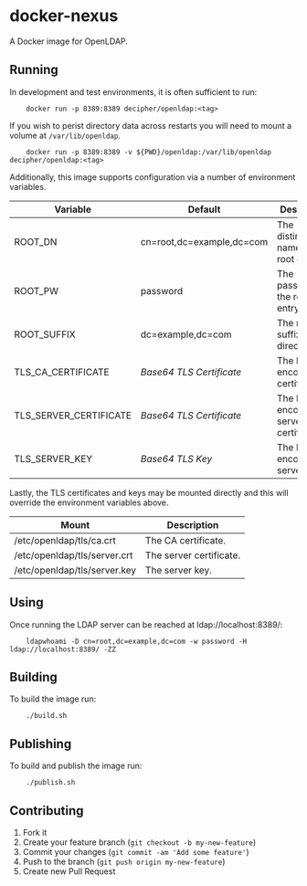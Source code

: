# docker-nexus

A Docker image for OpenLDAP.

## Running

In development and test environments, it is often sufficient to run:

        docker run -p 8389:8389 decipher/openldap:<tag>

If you wish to perist directory data across restarts you will need to mount a volume at `/var/lib/openldap`.

        docker run -p 8389:8389 -v ${PWD}/openldap:/var/lib/openldap decipher/openldap:<tag>

Additionally, this image supports configuration via a number of environment variables.

| Variable               | Default                   | Description                               |
|------------------------|---------------------------|-------------------------------------------|
| ROOT_DN                | cn=root,dc=example,dc=com | The distinguished name of the root entry. |
| ROOT_PW                | password                  | The password for the root entry.          |
| ROOT_SUFFIX            | dc=example,dc=com         | The root suffix for the directory.        |
| TLS_CA_CERTIFICATE     | *Base64 TLS Certificate*  | The base64 encoded CA certificate.        |
| TLS_SERVER_CERTIFICATE | *Base64 TLS Certificate*  | The base64 encoded server certificate.    |
| TLS_SERVER_KEY         | *Base64 TLS Key*          | The base64 encoded server key.            |

Lastly, the TLS certificates and keys may be mounted directly and this will override the environment variables above.

| Mount                        | Description             |
|------------------------------|-------------------------|
| /etc/openldap/tls/ca.crt     | The CA certificate.     |
| /etc/openldap/tls/server.crt | The server certificate. |
| /etc/openldap/tls/server.key | The server key.         |

## Using

Once running the LDAP server can be reached at ldap://localhost:8389/:

        ldapwhoami -D cn=root,dc=example,dc=com -w password -H ldap://localhost:8389/ -ZZ

## Building

To build the image run:

        ./build.sh

## Publishing

To build and publish the image run:

        ./publish.sh


## Contributing

1. Fork it
1. Create your feature branch (`git checkout -b my-new-feature`)
1. Commit your changes (`git commit -am 'Add some feature'`)
1. Push to the branch (`git push origin my-new-feature`)
1. Create new Pull Request
